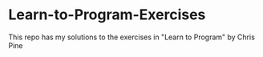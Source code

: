 # Learn-to-Program-Exercises

This repo has my solutions to the exercises in "Learn to Program" by Chris Pine 
